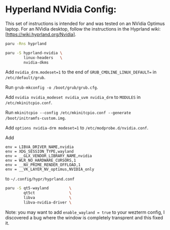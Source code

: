 # Hyperland NVidia Config:

This set of instructions is intended for and was tested on an NVidia Optimus laptop.
For an NVidia desktop, follow the instructions in the Hyprland wiki: [https://wiki.hyprland.org/Nvidia].

```bash
paru -Rns hyprland

paru -S hyprland-nvidia \
        linux-headers   \
        nvidia-dkms
```

Add `nvidia_drm.modeset=1` to the end of `GRUB_CMDLINE_LINUX_DEFAULT=` in `/etc/default/grub`.

Run `grub-mkconfig -o /boot/grub/grub.cfg`.

Add `nvidia nvidia_modeset nvidia_uvm nvidia_drm` to `MODULES` in `/etc/mkinitcpio.conf`.

Run `mkinitcpio --config /etc/mkinitcpio.conf --generate /boot/initramfs-custom.img`.

Add `options nvidia-drm modeset=1` to `/etc/modprobe.d/nvidia.conf`.

Add
```
env = LIBVA_DRIVER_NAME,nvidia
env = XDG_SESSION_TYPE,wayland
env = __GLX_VENDOR_LIBRARY_NAME,nvidia
env = WLR_NO_HARDWARE_CURSORS,1
env = __NV_PRIME_RENDER_OFFLOAD,1
env = __VK_LAYER_NV_optimus,NVIDIA_only
```
to `~/.config/hypr/hyprland.conf`

```bash
paru -S qt5-wayland         \
        qt5ct               \
        libva               \
        libva-nvidia-driver \
```

Note: you may want to add `enable_wayland = true` to your wezterm config,
I discovered a bug where the window is completely transprent and this fixed it.
